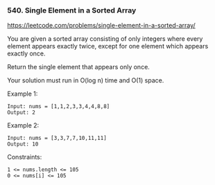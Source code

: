 ### 540. Single Element in a Sorted Array

https://leetcode.com/problems/single-element-in-a-sorted-array/

You are given a sorted array consisting of only integers where every element appears exactly twice, except for one element which appears exactly once.

Return the single element that appears only once.

Your solution must run in O(log n) time and O(1) space.



Example 1:

    Input: nums = [1,1,2,3,3,4,4,8,8]
    Output: 2
Example 2:

    Input: nums = [3,3,7,7,10,11,11]
    Output: 10


Constraints:

    1 <= nums.length <= 105
    0 <= nums[i] <= 105